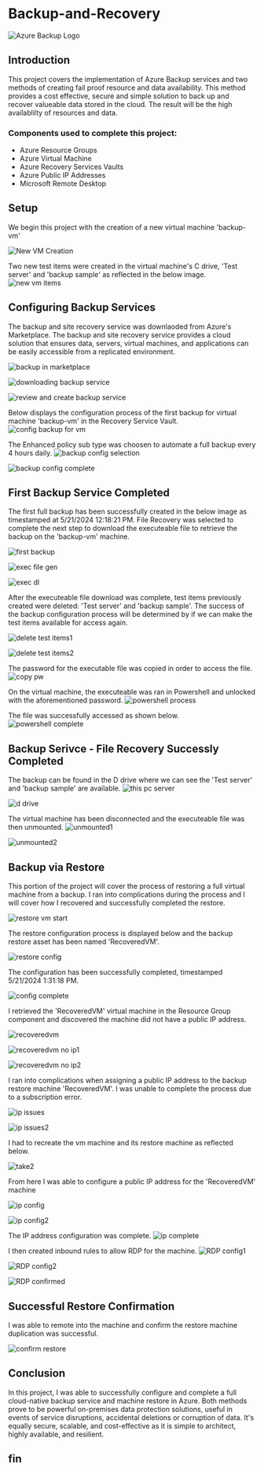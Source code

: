 # Backup-and-Recovery

![Azure Backup Logo](https://imgur.com/eNx24Bw.jpg)

## Introduction

This project covers the implementation of Azure Backup services and two methods of creating fail proof resource and data availability. This method provides a cost effective, secure and simple solution to back up and recover valueable data stored in the cloud. The result will be the high availablilty of resources and data.

### Components used to complete this project:

- Azure Resource Groups
- Azure Virtual Machine
- Azure Recovery Services Vaults
- Azure Public IP Addresses
- Microsoft Remote Desktop

## Setup

We begin this project with the creation of a new virtual machine 'backup-vm'

![New VM Creation](https://imgur.com/J8OrCHq.jpg) 

Two new test items were created in the virtual machine's C drive, 'Test server' and 'backup sample' as reflected in the below image.
![new vm items](https://imgur.com/Ta484UI.jpg)

## Configuring Backup Services

The backup and site recovery service was downlaoded from Azure's Marketplace. The backup and site recovery service provides a cloud solution that ensures data, servers, virtual machines, and applications can be easily accessible from a replicated environment. 

![backup in marketplace](https://imgur.com/yqvzmIa.jpg) 

![downloading backup service](https://imgur.com/umayheb.jpg)

![review and create backup service](https://imgur.com/CSv5EoM.jpg)

Below displays the configuration process of the first backup for virtual machine 'backup-vm' in the Recovery Service Vault.
![config backup for vm](https://imgur.com/NN4ft2U.jpg)

The Enhanced policy sub type was choosen to automate a full backup every 4 hours daily.
![backup config selection](https://imgur.com/zDvU54U.jpg)

![backup config complete](https://imgur.com/HbQzm8E.jpg) 

## First Backup Service Completed
The first full backup has been successfully created in the below image as timestamped at 5/21/2024 12:18:21 PM. File Recovery was selected to complete the next step to download the executeable file to retrieve the backup on the 'backup-vm' machine. 

![first backup](https://imgur.com/I35AQGf.jpg)

![exec file gen](https://imgur.com/VVrfpz2.jpg)

![exec dl](https://imgur.com/JJc32w8.jpg) 

After the executeable file download was complete, test items previously created were deleted: 'Test server' and 'backup sample'. The success of the backup configuration process will be determined by if we can make the test items available for access again.

![delete test items1](https://imgur.com/clLk8gD.jpg) 

![delete test items2](https://imgur.com/9npV3VU.jpg) 

The password for the executable file was copied in order to access the file.
![copy pw](https://imgur.com/0U9MDqY.jpg) 

On the virtual machine, the executeable was ran in Powershell and unlocked with the aforementioned password.
![powershell process](https://imgur.com/FFyTmeT.jpg) 

The file was successfully accessed as shown below.
![powershell complete](https://imgur.com/JZ8D66n.jpg) 

## Backup Serivce - File Recovery Successly Completed

The backup can be found in the D drive where we can see the 'Test server' and 'backup sample' are available. 
![this pc server](https://imgur.com/y2QVWQq.jpg) 

![d drive](https://imgur.com/uyo7sDP.jpg) 

The virtual machine has been disconnected and the executeable file was then unmounted.
![unmounted1](https://imgur.com/pjlX3Xg.jpg) 

![unmounted2](https://imgur.com/3PWT9p7.jpg) 

## Backup via Restore 

This portion of the project will cover the process of restoring a full virtual machine from a backup. I ran into complications during the process and I will cover how I recovered and successfully completed the restore.

![restore vm start](https://imgur.com/sUyeDFV.jpg) 

The restore configuration process is displayed below and the backup restore asset has been named 'RecoveredVM'.

![restore config](https://imgur.com/hhwdkBh.jpg) 

The configuration has been successfully completed, timestamped 5/21/2024 1:31:18 PM.

![config complete](https://imgur.com/YjHN11Z.jpg) 

I retrieved the 'RecoveredVM' virtual machine in the Resource Group component and discovered the machine did not have a public IP address.

![recoveredvm](https://imgur.com/u2VQ8fM.jpg) 

![recoveredvm no ip1](https://imgur.com/1uzNzo2.jpg) 

![recoveredvm no ip2](https://imgur.com/6DkPGO0.jpg) 

I ran into complications when assigning a public IP address to the backup restore machine 'RecoveredVM'. I was unable to complete the process due to a subscription error.

![ip issues](https://imgur.com/kY2L63Y.jpg) 

![ip issues2](https://imgur.com/pr2QEhw.jpg) 

I had to recreate the vm machine and its restore machine as reflected below.

![take2](https://imgur.com/xgzNybr.jpg) 

From here I was able to configure a public IP address for the 'RecoveredVM' machine

![ip config](https://imgur.com/Jg0wPv3.jpg) 

![ip config2](https://imgur.com/jLdUYgz.jpg) 

The IP address configuration was complete.
![ip complete](https://imgur.com/bbxLRhQ.jpg) 

I then created inbound rules to allow RDP for the machine.
![RDP config1](https://imgur.com/MEm7v7o.jpg) 

![RDP config2](https://imgur.com/grXt9DB.jpg) 

![RDP confirmed](https://imgur.com/5VOZrtJ.jpg) 

## Successful Restore Confirmation
I was able to remote into the machine and confirm the restore machine duplication was successful.

![confirm restore](https://imgur.com/ep6oO7G.jpg) 

## Conclusion
In this project, I was able to successfully configure and complete a full cloud-native backup service and machine restore in Azure. Both methods prove to be powerful on-premises data protection solutions, useful in events of service disruptions, accidental deletions or corruption of data. It's equally secure, scalable, and cost-effective as it is simple to architect, highly available, and resilient.

## fin
